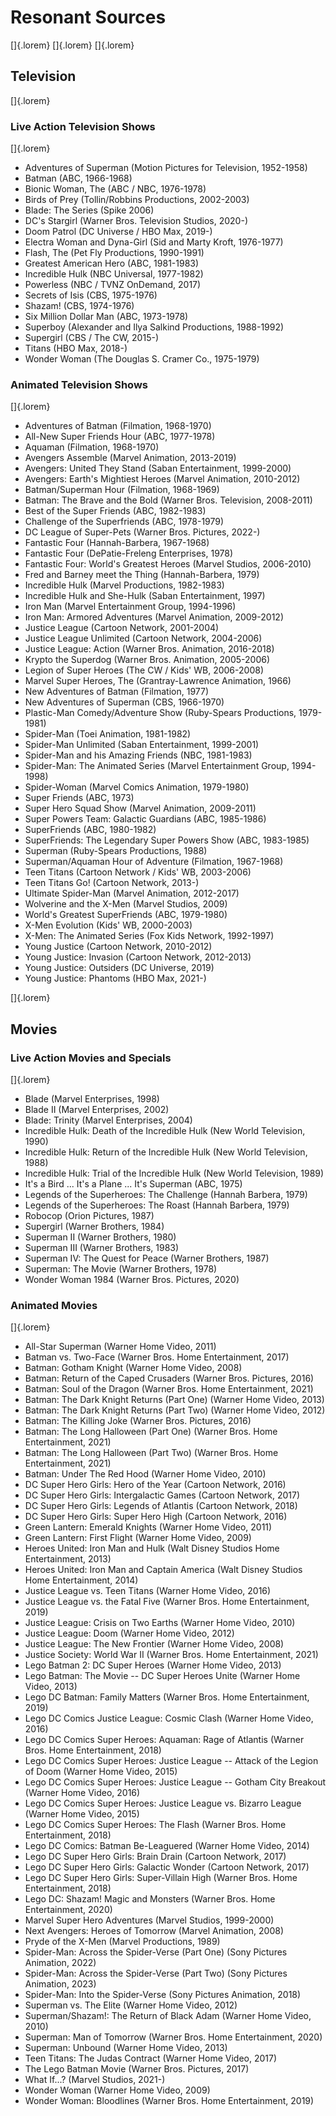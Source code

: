 # Resonant Sources

[]{.lorem}
[]{.lorem}
[]{.lorem}

## Television

[]{.lorem}

### Live Action Television Shows

[]{.lorem}

- Adventures of Superman      (Motion Pictures for Television,         1952-1958)
- Batman                      (ABC,                                    1966-1968)
- Bionic Woman, The           (ABC / NBC,                              1976-1978)
- Birds of Prey               (Tollin/Robbins Productions,             2002-2003)
- Blade: The Series           (Spike                                        2006)
- DC's Stargirl               (Warner Bros. Television Studios,        2020-)
- Doom Patrol                 (DC Universe / HBO Max,                  2019-)
- Electra Woman and Dyna-Girl (Sid and Marty Kroft,                    1976-1977)
- Flash, The                  (Pet Fly Productions,                    1990-1991)
- Greatest American Hero      (ABC,                                    1981-1983)
- Incredible Hulk             (NBC Universal,                          1977-1982)
- Powerless                   (NBC / TVNZ OnDemand,                         2017)
- Secrets of Isis             (CBS,                                    1975-1976)
- Shazam!                     (CBS,                                    1974-1976)
- Six Million Dollar Man      (ABC,                                    1973-1978)
- Superboy                    (Alexander and Ilya Salkind Productions, 1988-1992)
- Supergirl                   (CBS / The CW,                           2015-)
- Titans                      (HBO Max,                                2018-)
- Wonder Woman                (The Douglas S. Cramer Co.,              1975-1979)

### Animated Television Shows

[]{.lorem}

- Adventures of Batman                          (Filmation,                   1968-1970)
- All-New Super Friends Hour                    (ABC,                         1977-1978)
- Aquaman                                       (Filmation,                   1968-1970)
- Avengers Assemble                             (Marvel Animation,            2013-2019)
- Avengers: United They Stand                   (Saban Entertainment,         1999-2000)
- Avengers: Earth's Mightiest Heroes            (Marvel Animation,            2010-2012)
- Batman/Superman Hour                          (Filmation,                   1968-1969)
- Batman: The Brave and the Bold                (Warner Bros. Television,     2008-2011)
- Best of the Super Friends                     (ABC,                         1982-1983)
- Challenge of the Superfriends                 (ABC,                         1978-1979)
- DC League of Super-Pets                       (Warner Bros. Pictures,       2022-)
- Fantastic Four                                (Hannah-Barbera,              1967-1968)
- Fantastic Four                                (DePatie-Freleng Enterprises,      1978)
- Fantastic Four: World's Greatest Heroes       (Marvel Studios,              2006-2010)
- Fred and Barney meet the Thing                (Hannah-Barbera,                   1979)
- Incredible Hulk                               (Marvel Productions,          1982-1983)
- Incredible Hulk and She-Hulk                  (Saban Entertainment,              1997)
- Iron Man                                      (Marvel Entertainment Group,  1994-1996)
- Iron Man: Armored Adventures                  (Marvel Animation,            2009-2012)
- Justice League                                (Cartoon Network,             2001-2004)
- Justice League Unlimited                      (Cartoon Network,             2004-2006)
- Justice League: Action                        (Warner Bros. Animation,      2016-2018)
- Krypto the Superdog                           (Warner Bros. Animation,      2005-2006)
- Legion of Super Heroes                        (The CW / Kids' WB,           2006-2008)
- Marvel Super Heroes, The                      (Grantray-Lawrence Animation,      1966)
- New Adventures of Batman                      (Filmation,                        1977)
- New Adventures of Superman                    (CBS,                         1966-1970)
- Plastic-Man Comedy/Adventure Show             (Ruby-Spears Productions,     1979-1981)
- Spider-Man                                    (Toei Animation,              1981-1982)
- Spider-Man Unlimited                          (Saban Entertainment,         1999-2001)
- Spider-Man and his Amazing Friends            (NBC,                         1981-1983)
- Spider-Man: The Animated Series               (Marvel Entertainment Group,  1994-1998)
- Spider-Woman                                  (Marvel Comics Animation,     1979-1980)
- Super Friends                                 (ABC,                              1973)
- Super Hero Squad Show                         (Marvel Animation,            2009-2011)
- Super Powers Team: Galactic Guardians         (ABC,                         1985-1986)
- SuperFriends                                  (ABC,                         1980-1982)
- SuperFriends: The Legendary Super Powers Show (ABC,                         1983-1985)
- Superman                                      (Ruby-Spears Productions,          1988)
- Superman/Aquaman Hour of Adventure            (Filmation,                   1967-1968)
- Teen Titans                                   (Cartoon Network / Kids' WB,  2003-2006)
- Teen Titans Go!                               (Cartoon Network,             2013-)
- Ultimate Spider-Man                           (Marvel Animation,            2012-2017)
- Wolverine and the X-Men                       (Marvel Studios,                   2009)
- World's Greatest SuperFriends                 (ABC,                         1979-1980)
- X-Men Evolution                               (Kids' WB,                    2000-2003)
- X-Men: The Animated Series                    (Fox Kids Network,            1992-1997)
- Young Justice                                 (Cartoon Network,             2010-2012)
- Young Justice: Invasion                       (Cartoon Network,             2012-2013)
- Young Justice: Outsiders                      (DC Universe,                      2019)
- Young Justice: Phantoms                       (HBO Max,                     2021-)

[]{.lorem}

## Movies

### Live Action Movies and Specials

[]{.lorem}

- Blade                                          (Marvel Enterprises,    1998)
- Blade II                                       (Marvel Enterprises,    2002)
- Blade: Trinity                                 (Marvel Enterprises,    2004)
- Incredible Hulk: Death of the Incredible Hulk  (New World Television,  1990)
- Incredible Hulk: Return of the Incredible Hulk (New World Television,  1988)
- Incredible Hulk: Trial of the Incredible Hulk  (New World Television,  1989)
- It's a Bird ... It's a Plane ... It's Superman (ABC,                   1975)
- Legends of the Superheroes: The Challenge      (Hannah Barbera,        1979)
- Legends of the Superheroes: The Roast          (Hannah Barbera,        1979)
- Robocop                                        (Orion Pictures,        1987)
- Supergirl                                      (Warner Brothers,       1984)
- Superman II                                    (Warner Brothers,       1980)
- Superman III                                   (Warner Brothers,       1983)
- Superman IV: The Quest for Peace               (Warner Brothers,       1987)
- Superman: The Movie                            (Warner Brothers,       1978)
- Wonder Woman 1984                              (Warner Bros. Pictures, 2020)

### Animated Movies

[]{.lorem}

- All-Star Superman                                                             (Warner Home Video,                      2011)
- Batman vs. Two-Face                                                           (Warner Bros. Home Entertainment,        2017)
- Batman: Gotham Knight                                                         (Warner Home Video,                      2008)
- Batman: Return of the Caped Crusaders                                         (Warner Bros. Pictures,                  2016)
- Batman: Soul of the Dragon                                                    (Warner Bros. Home Entertainment,        2021)
- Batman: The Dark Knight Returns (Part One)                                    (Warner Home Video,                      2013)
- Batman: The Dark Knight Returns (Part Two)                                    (Warner Home Video,                      2012)
- Batman: The Killing Joke                                                      (Warner Bros. Pictures,                  2016)
- Batman: The Long Halloween   (Part One)                                       (Warner Bros. Home Entertainment,        2021)
- Batman: The Long Halloween   (Part Two)                                       (Warner Bros. Home Entertainment,        2021)
- Batman: Under The Red Hood                                                    (Warner Home Video,                      2010)
- DC Super Hero Girls: Hero of the Year                                         (Cartoon Network,                        2016)
- DC Super Hero Girls: Intergalactic Games                                      (Cartoon Network,                        2017)
- DC Super Hero Girls: Legends of Atlantis                                      (Cartoon Network,                        2018)
- DC Super Hero Girls: Super Hero High                                          (Cartoon Network,                        2016)
- Green Lantern: Emerald Knights                                                (Warner Home Video,                      2011)
- Green Lantern: First Flight                                                   (Warner Home Video,                      2009)
- Heroes United: Iron Man and Hulk                                              (Walt Disney Studios Home Entertainment, 2013)
- Heroes United: Iron Man and Captain America                                   (Walt Disney Studios Home Entertainment, 2014)
- Justice League vs. Teen Titans                                                (Warner Home Video,                      2016)
- Justice League vs. the Fatal Five                                             (Warner Bros. Home Entertainment,        2019)
- Justice League: Crisis on Two Earths                                          (Warner Home Video,                      2010)
- Justice League: Doom                                                          (Warner Home Video,                      2012)
- Justice League: The New Frontier                                              (Warner Home Video,                      2008)
- Justice Society: World War II                                                 (Warner Bros. Home Entertainment,        2021)
- Lego Batman        2: DC Super Heroes                                                (Warner Home Video,               2013)
- Lego Batman: The Movie -- DC Super Heroes Unite                               (Warner Home Video,                      2013)
- Lego DC Batman: Family Matters                                                (Warner Bros. Home Entertainment,        2019)
- Lego DC Comics Justice League: Cosmic Clash                                   (Warner Home Video,                      2016)
- Lego DC Comics Super Heroes: Aquaman: Rage of Atlantis                        (Warner Bros. Home Entertainment,        2018)
- Lego DC Comics Super Heroes: Justice League -- Attack of the Legion of Doom   (Warner Home Video,                      2015)
- Lego DC Comics Super Heroes: Justice League -- Gotham City Breakout           (Warner Home Video,                      2016)
- Lego DC Comics Super Heroes: Justice League vs. Bizarro League                (Warner Home Video,                      2015)
- Lego DC Comics Super Heroes: The Flash                                        (Warner Bros. Home Entertainment,        2018)
- Lego DC Comics: Batman Be-Leaguered                                           (Warner Home Video,                      2014)
- Lego DC Super Hero Girls: Brain Drain                                         (Cartoon Network,                        2017)
- Lego DC Super Hero Girls: Galactic Wonder                                     (Cartoon Network,                        2017)
- Lego DC Super Hero Girls: Super-Villain High                                  (Warner Bros. Home Entertainment,        2018)
- Lego DC: Shazam! Magic and Monsters                                           (Warner Bros. Home Entertainment,        2020)
- Marvel Super Hero Adventures                                                  (Marvel Studios,                    1999-2000)
- Next Avengers: Heroes of Tomorrow                                             (Marvel Animation,                       2008)
- Pryde of the X-Men                                                            (Marvel Productions,                     1989)
- Spider-Man: Across the Spider-Verse   (Part One)                              (Sony Pictures Animation,                2022)
- Spider-Man: Across the Spider-Verse   (Part Two)                              (Sony Pictures Animation,                2023)
- Spider-Man: Into the Spider-Verse                                             (Sony Pictures Animation,                2018)
- Superman vs. The Elite                                                        (Warner Home Video,                      2012)
- Superman/Shazam!: The Return of Black Adam                                    (Warner Home Video,                      2010)
- Superman: Man of Tomorrow                                                     (Warner Bros. Home Entertainment,        2020)
- Superman: Unbound                                                             (Warner Home Video,                      2013)
- Teen Titans: The Judas Contract                                               (Warner Home Video,                      2017)
- The Lego Batman Movie                                                         (Warner Bros. Pictures,                  2017)
- What If...?                                                                   (Marvel Studios,                         2021-)
- Wonder Woman                                                                  (Warner Home Video,                      2009)
- Wonder Woman: Bloodlines                                                      (Warner Bros. Home Entertainment,        2019)

